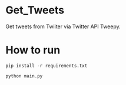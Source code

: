 # Get_Tweets

Get tweets from Twiiter via Twitter API Tweepy.

# How to run

```
pip install -r requirements.txt
```

```
python main.py
```